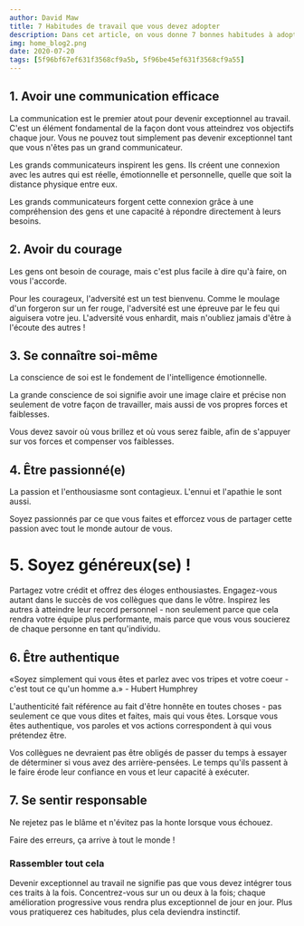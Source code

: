 ```yaml
---
author: David Maw
title: 7 Habitudes de travail que vous devez adopter
description: Dans cet article, on vous donne 7 bonnes habitudes à adopter pour devenir exceptionnel au travail. Faites un essai et voyez où vous mèneront vos compétences.
img: home_blog2.png
date: 2020-07-20
tags: [5f96bf67ef631f3568cf9a5b, 5f96be45ef631f3568cf9a55]
---
```


<h2>1. Avoir une communication efficace</h2>

La communication est le premier atout pour devenir exceptionnel au travail.
C'est un élément fondamental de la façon dont vous atteindrez vos objectifs chaque jour. Vous ne pouvez tout simplement pas devenir exceptionnel tant que vous n'êtes pas un grand communicateur.

Les grands communicateurs inspirent les gens. Ils créent une connexion avec les autres qui est réelle, émotionnelle et personnelle, quelle que soit la distance physique entre eux.

Les grands communicateurs forgent cette connexion grâce à une compréhension des gens et une capacité à répondre directement à leurs besoins.

<h2>2. Avoir du courage</h2>

Les gens ont besoin de courage, mais c'est plus facile à dire qu'à faire, on vous l'accorde.

Pour les courageux, l'adversité est un test bienvenu. Comme le moulage d'un forgeron sur un fer rouge, l'adversité est une épreuve par le feu qui aiguisera votre jeu.
L'adversité vous enhardit, mais n'oubliez jamais d'être à l'écoute des autres !

<h2>3. Se connaître soi-même</h2>

La conscience de soi est le fondement de l'intelligence émotionnelle.

La grande conscience de soi signifie avoir une image claire et précise non seulement de votre façon de travailler, mais aussi de vos propres forces et faiblesses.

Vous devez savoir où vous brillez et où vous serez faible, afin de s'appuyer sur vos forces et compenser vos faiblesses.

<h2>4. Être passionné(e)</h2>

La passion et l'enthousiasme sont contagieux. L'ennui et l'apathie le sont aussi.

Soyez passionnés par ce que vous faites et efforcez vous de partager cette passion avec tout le monde autour de vous.

<h1>5. Soyez généreux(se) !</h1>

Partagez votre crédit et offrez des éloges enthousiastes. Engagez-vous autant dans le succès de vos collègues que dans le vôtre. Inspirez les autres à atteindre leur record personnel - non seulement parce que cela rendra votre équipe plus performante, mais parce que vous vous soucierez de chaque personne en tant qu'individu.

<h2>6. Être authentique</h2>
<div class = "quote-wrapper">
  <div class = "quotes">
  «Soyez simplement qui vous êtes et parlez avec vos tripes et votre coeur - c'est tout ce qu'un homme a.» - Hubert Humphrey
  </div>
</div>

L'authenticité fait référence au fait d'être honnête en toutes choses - pas seulement ce que vous dites et faites, mais qui vous êtes. Lorsque vous êtes authentique, vos paroles et vos actions correspondent à qui vous prétendez être.

Vos collègues ne devraient pas être obligés de passer du temps à essayer de déterminer si vous avez des arrière-pensées. Le temps qu'ils passent à le faire érode leur confiance en vous et leur capacité à exécuter.

<h2>7. Se sentir responsable</h2>

Ne rejetez pas le blâme et n'évitez pas la honte lorsque vous échouez.

Faire des erreurs, ça arrive à tout le monde !

<h3>Rassembler tout cela</h3>

Devenir exceptionnel au travail ne signifie pas que vous devez intégrer tous ces traits à la fois. Concentrez-vous sur un ou deux à la fois; chaque amélioration progressive vous rendra plus exceptionnel de jour en jour. Plus vous pratiquerez ces habitudes, plus cela deviendra instinctif.
